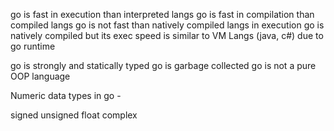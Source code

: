 go is fast in execution than interpreted langs
go is fast in compilation than compiled langs
go is not fast than natively compiled langs in execution
go is natively compiled but its exec speed is similar to VM Langs (java, c#) due to go runtime

go is strongly and statically typed
go is garbage collected
go is not a pure OOP language

Numeric data types in go - 

signed
unsigned
float
complex
